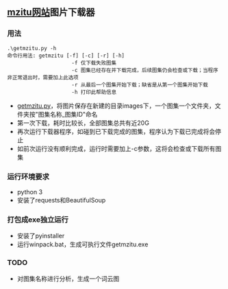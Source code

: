 ## [mzitu网站](http://www.mzitu.com/)图片下载器

### 用法

```
.\getmzitu.py -h
命令行用法: getmzitu [-f] [-c] [-r] [-h]
                     -f 仅下载失败图集
                     -c 图集已经存在并下载完成，后续图集仍会检查或下载；当程序非正常退出时，需要加上此选项
                     -r 从最后一个图集开始下载；缺省是从第一个图集开始下载
                     -h 打印此帮助信息
```

- [getmzitu.py](getmzitu.py)，将图片保存在新建的目录images下，一个图集一个文件夹，文件夹按"图集名称_图集ID"命名
- 第一次下载，耗时比较长，全部图集总共有近20G
- 再次运行下载器程序，如碰到已下载完成的图集，程序认为下载已完成将会停止
- 如前次运行没有顺利完成，运行时需要加上-c参数，这将会检查或下载所有图集

### 运行环境要求

- python 3
- 安装了requests和BeautifulSoup

### 打包成exe独立运行

- 安装了pyinstaller
- 运行winpack.bat，生成可执行文件getmzitu.exe

### TODO

- 对图集名称进行分析，生成一个词云图
